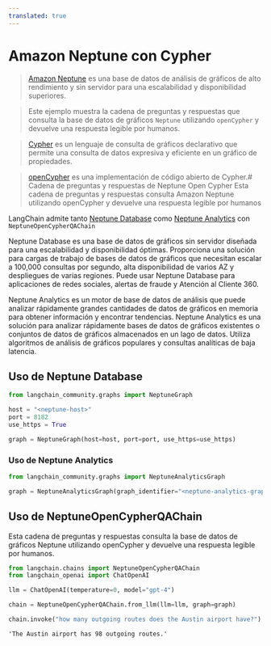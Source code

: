 ```yaml
---
translated: true
---
```


# Amazon Neptune con Cypher

>[Amazon Neptune](https://aws.amazon.com/neptune/) es una base de datos de análisis de gráficos de alto rendimiento y sin servidor para una escalabilidad y disponibilidad superiores.

>Este ejemplo muestra la cadena de preguntas y respuestas que consulta la base de datos de gráficos `Neptune` utilizando `openCypher` y devuelve una respuesta legible por humanos.

>[Cypher](https://en.wikipedia.org/wiki/Cypher_(query_language)) es un lenguaje de consulta de gráficos declarativo que permite una consulta de datos expresiva y eficiente en un gráfico de propiedades.

>[openCypher](https://opencypher.org/) es una implementación de código abierto de Cypher.# Cadena de preguntas y respuestas de Neptune Open Cypher
Esta cadena de preguntas y respuestas consulta Amazon Neptune utilizando openCypher y devuelve una respuesta legible por humanos

LangChain admite tanto [Neptune Database](https://docs.aws.amazon.com/neptune/latest/userguide/intro.html) como [Neptune Analytics](https://docs.aws.amazon.com/neptune-analytics/latest/userguide/what-is-neptune-analytics.html) con `NeptuneOpenCypherQAChain`

Neptune Database es una base de datos de gráficos sin servidor diseñada para una escalabilidad y disponibilidad óptimas. Proporciona una solución para cargas de trabajo de bases de datos de gráficos que necesitan escalar a 100,000 consultas por segundo, alta disponibilidad de varios AZ y despliegues de varias regiones. Puede usar Neptune Database para aplicaciones de redes sociales, alertas de fraude y Atención al Cliente 360.

Neptune Analytics es un motor de base de datos de análisis que puede analizar rápidamente grandes cantidades de datos de gráficos en memoria para obtener información y encontrar tendencias. Neptune Analytics es una solución para analizar rápidamente bases de datos de gráficos existentes o conjuntos de datos de gráficos almacenados en un lago de datos. Utiliza algoritmos de análisis de gráficos populares y consultas analíticas de baja latencia.

## Uso de Neptune Database

```python
from langchain_community.graphs import NeptuneGraph

host = "<neptune-host>"
port = 8182
use_https = True

graph = NeptuneGraph(host=host, port=port, use_https=use_https)
```

### Uso de Neptune Analytics

```python
from langchain_community.graphs import NeptuneAnalyticsGraph

graph = NeptuneAnalyticsGraph(graph_identifier="<neptune-analytics-graph-id>")
```

## Uso de NeptuneOpenCypherQAChain

Esta cadena de preguntas y respuestas consulta la base de datos de gráficos Neptune utilizando openCypher y devuelve una respuesta legible por humanos.

```python
from langchain.chains import NeptuneOpenCypherQAChain
from langchain_openai import ChatOpenAI

llm = ChatOpenAI(temperature=0, model="gpt-4")

chain = NeptuneOpenCypherQAChain.from_llm(llm=llm, graph=graph)

chain.invoke("how many outgoing routes does the Austin airport have?")
```

```output
'The Austin airport has 98 outgoing routes.'
```
